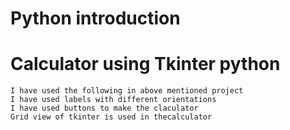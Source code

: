 # Python introduction
# Calculator using Tkinter python
```
I have used the following in above mentioned project
I have used labels with different orientations
I have used buttons to make the claculator 
Grid view of tkinter is used in thecalculator

